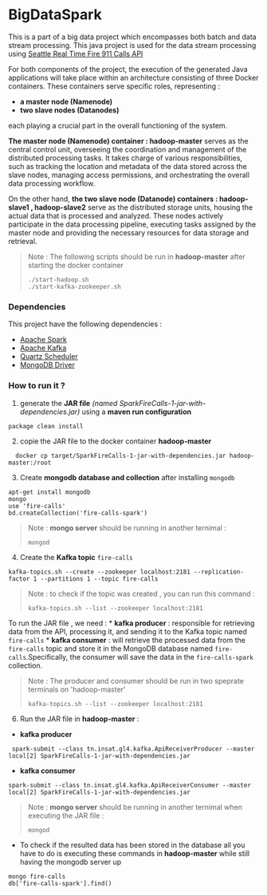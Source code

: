 # BigDataSpark

This is a part of a big data project which encompasses both batch and data stream processing.
This java project is used for the data stream processing using [Seattle Real Time Fire 911 Calls API](https://data.seattle.gov/Public-Safety/Seattle-Real-Time-Fire-911-Calls/kzjm-xkqj)

For both components of the project, the execution of the generated Java applications will take place within an architecture consisting of three Docker containers. These containers serve specific roles, representing :
* **a master node (Namenode)** 
* **two slave nodes (Datanodes)**

each playing a crucial part in the overall functioning of the system.

**The master node (Namenode) container : hadoop-master** serves as the central control unit, overseeing the coordination and management of the distributed processing tasks. It takes charge of various responsibilities, such as tracking the location and metadata of the data stored across the slave nodes, managing access permissions, and orchestrating the overall data processing workflow.

On the other hand, **the two slave node (Datanode) containers : hadoop-slave1 , hadoop-slave2** serve as the distributed storage units, housing the actual data that is processed and analyzed. These nodes actively participate in the data processing pipeline, executing tasks assigned by the master node and providing the necessary resources for data storage and retrieval.

> Note : The following scripts should be run in **hadoop-master** after starting the docker container 
> ```
> ./start-hadoop.sh
> ./start-kafka-zookeeper.sh
> ```

### Dependencies 
This project have the following dependencies : 
* [Apache Spark](https://mvnrepository.com/artifact/org.apache.spark)
* [Apache Kafka](https://mvnrepository.com/search?q=apache+kafka)
* [Quartz Scheduler](https://mvnrepository.com/artifact/org.quartz-scheduler/org.motechproject.org.quartz-scheduler)
* [MongoDB Driver](https://mvnrepository.com/artifact/org.mongodb/mongo-java-driver)

### How to run it ?
1. generate the **JAR file** *(named SparkFireCalls-1-jar-with-dependencies.jar)* using a **maven run configuration** 
```
package clean install
```
2. copie the JAR file to the docker container **hadoop-master**
```
  docker cp target/SparkFireCalls-1-jar-with-dependencies.jar hadoop-master:/root
```
3. Create **mongodb database and collection** after installing `mongodb`
```
apt-get install mongodb 
mongo 
use 'fire-calls'
bd.createCollection('fire-calls-spark')
```
> Note : **mongo server** should be running in another ternimal :
> ```
> mongod
> ```
4. Create the **Kafka topic** `fire-calls`
```
kafka-topics.sh --create --zookeeper localhost:2181 --replication-factor 1 --partitions 1 --topic fire-calls
```
> Note : to check if the topic was created , you can run this command :
> ```
> kafka-topics.sh --list --zookeeper localhost:2181
> ```

To run the JAR file , we need :
    * **kafka producer** : responsible for retrieving data from the API, processing it, and sending it to the Kafka topic named `fire-calls`
    * **kafka consumer** : will retrieve the processed data from the `fire-calls` topic and store it in the MongoDB database named `fire-calls`.Specifically, the consumer will save the data in the `fire-calls-spark` collection.
> Note : The producer and consumer should be run in two speprate terminals on 'hadoop-master'
> ```
> kafka-topics.sh --list --zookeeper localhost:2181
> ```

6. Run the JAR file in **hadoop-master** : <br/>
  *  **kafka producer**
  ```
   spark-submit --class tn.insat.gl4.kafka.ApiReceiverProducer --master local[2] SparkFireCalls-1-jar-with-dependencies.jar
  ```
  *  **kafka consumer**
  ```
  spark-submit --class tn.insat.gl4.kafka.ApiReceiverConsumer --master local[2] SparkFireCalls-1-jar-with-dependencies.jar 
  ```
> Note : **mongo server** should be running in another ternimal when executing the JAR file :
> ```
> mongod
> ```
* To check if the resulted data has been stored in the database all you have to do is executing these commands in **hadoop-master** while still having the mongodb server up
```
mongo fire-calls
db['fire-calls-spark'].find()
```
